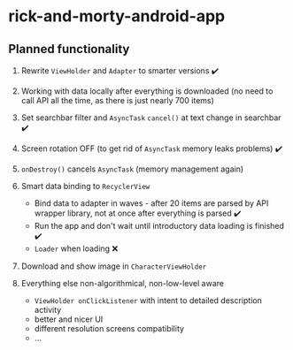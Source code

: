 # rick-and-morty-android-app

## Planned functionality
1. Rewrite `ViewHolder` and `Adapter` to smarter versions :heavy_check_mark:
2. Working with data locally after everything is downloaded (no need to call API all the time, as there is just nearly 700 items) 
2. Set searchbar filter and `AsyncTask` `cancel()` at text change in searchbar :heavy_check_mark:
3. Screen rotation OFF (to get rid of `AsyncTask` memory leaks problems) :heavy_check_mark:
4. `onDestroy()` cancels `AsyncTask` (memory management again)
5. Smart data binding to `RecyclerView`
   * Bind data to adapter in waves - after 20 items are parsed by API wrapper library, not at once after everything is parsed :heavy_check_mark:
   * Run the app and don't wait until introductory data loading is finished :heavy_check_mark:
   * `Loader` when loading :x:
6. Download and show image in `CharacterViewHolder`

7. Everything else non-algorithmical, non-low-level aware
   * `ViewHolder onClickListener` with intent to detailed description activity
   * better and nicer UI
   * different resolution screens compatibility
   * ...
